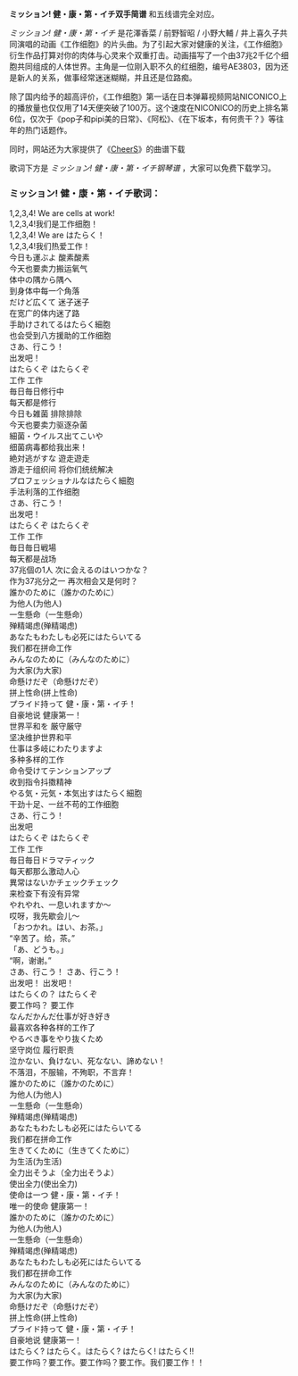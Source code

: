 

**ミッション! 健・康・第・イチ双手简谱** 和五线谱完全对应。

_ミッション! 健・康・第・イチ_ 是花澤香菜 / 前野智昭 / 小野大輔 /
井上喜久子共同演唱的动画《工作细胞》的片头曲。为了引起大家对健康的关注，《工作细胞》衍生作品打算对你的肉体与心灵来个双重打击。动画描写了一个由37兆2千亿个细胞共同组成的人体世界。主角是一位刚入职不久的红细胞，编号AE3803，因为还是新人的关系，做事经常迷迷糊糊，并且还是位路痴。

除了国内给予的超高评价，《工作细胞》第一话在日本弹幕视频网站NICONICO上的播放量也仅仅用了14天便突破了100万。这个速度在NICONICO的历史上排名第6位，仅次于《pop子和pipi美的日常》、《阿松》、《在下坂本，有何贵干？》等往年的热门话题作。

同时，网站还为大家提供了《[CheerS](Music-9406-CheerS-工作细胞ED.html "CheerS")》的曲谱下载

歌词下方是 _ミッション! 健・康・第・イチ钢琴谱_ ，大家可以免费下载学习。

### ミッション! 健・康・第・イチ歌词：

1,2,3,4! We are cells at work!  
1,2,3,4!我们是工作细胞！  
1,2,3,4! We are はたらく！  
1,2,3,4!我们热爱工作！  
今日も運ぶよ 酸素酸素  
今天也要卖力搬运氧气  
体中の隅から隅へ  
到身体中每一个角落  
だけど広くて 迷子迷子  
在宽广的体内迷了路  
手助けされてるはたらく細胞  
也会受到八方援助的工作细胞  
さあ、行こう！  
出发吧！  
はたらくぞ はたらくぞ  
工作 工作  
毎日毎日修行中  
每天都是修行  
今日も雑菌 排除排除  
今天也要卖力驱逐杂菌  
細菌・ウイルス出てこいや  
细菌病毒都给我出来！  
絶対逃がすな 遊走遊走  
游走于组织间 将你们统统解决  
プロフェッショナルなはたらく細胞  
手法利落的工作细胞  
さあ、行こう！  
出发吧！  
はたらくぞ はたらくぞ  
工作 工作  
毎日毎日戦場  
每天都是战场  
37兆個の1人 次に会えるのはいつかな？  
作为37兆分之一 再次相会又是何时？  
誰かのために（誰かのために）  
为他人(为他人)  
一生懸命（一生懸命）  
殚精竭虑(殚精竭虑)  
あなたもわたしも必死にはたらいてる  
我们都在拼命工作  
みんなのために（みんなのために）  
为大家(为大家)  
命懸けだぞ（命懸けだぞ）  
拼上性命(拼上性命)  
プライド持って 健・康・第・イチ！  
自豪地说 健康第一！  
世界平和を 厳守厳守  
坚决维护世界和平  
仕事は多岐にわたりますよ  
多种多样的工作  
命令受けてテンションアップ  
收到指令抖擞精神  
やる気・元気・本気出すはたらく細胞  
干劲十足、一丝不苟的工作细胞  
さあ、行こう！  
出发吧  
はたらくぞ はたらくぞ  
工作 工作  
毎日毎日ドラマティック  
每天都那么激动人心  
異常はないかチェックチェック  
来检查下有没有异常  
やれやれ、一息いれますか～  
哎呀，我先歇会儿～  
「おつかれ。はい、お茶。」  
“辛苦了。给，茶。”  
「あ、どうも。」  
“啊，谢谢。”  
さあ、行こう！ さあ、行こう！  
出发吧！ 出发吧！  
はたらくの？ はたらくぞ  
要工作吗？ 要工作  
なんだかんだ仕事が好き好き  
最喜欢各种各样的工作了  
やるべき事をやり抜くため  
坚守岗位 履行职责  
泣かない、負けない、死なない、諦めない！  
不落泪，不服输，不殉职，不言弃！  
誰かのために（誰かのために）  
为他人(为他人)  
一生懸命（一生懸命）  
殚精竭虑(殚精竭虑)  
あなたもわたしも必死にはたらいてる  
我们都在拼命工作  
生きてくために（生きてくために）  
为生活(为生活)  
全力出そうよ（全力出そうよ）  
使出全力(使出全力)  
使命は一つ 健・康・第・イチ！  
唯一的使命 健康第一！  
誰かのために（誰かのために）  
为他人(为他人)  
一生懸命（一生懸命）  
殚精竭虑(殚精竭虑)  
あなたもわたしも必死にはたらいてる  
我们都在拼命工作  
みんなのために（みんなのために）  
为大家(为大家)  
命懸けだぞ（命懸けだぞ）  
拼上性命(拼上性命)  
プライド持って 健・康・第・イチ！  
自豪地说 健康第一！  
はたらく? はたらく。はたらく? はたらく! はたらく!!  
要工作吗？要工作。要工作吗？要工作。我们要工作！！

